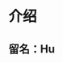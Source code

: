 # 介绍

## 留名：Hu
[//]: # (## 留名：Hundefined)

[//]: # (精通JS、TypeScript、Vue2、Router3、Vuex、Webpack、Vue3、Router4、Pinia、Vite、Uniapp、Node、Nest等单词的拼写，且听闻过Css、Css3，Css才是世界上最好的计算机语言。)

